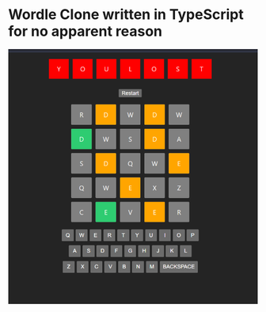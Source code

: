 # Wordle Clone written in TypeScript for no apparent reason

<img src="https://github.com/MUKUL47/wordle-ts-clone/blob/main/demo.png" />
